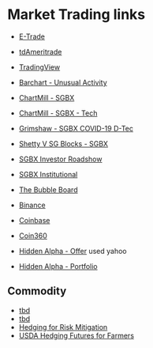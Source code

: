 # Market Trading links

- [E-Trade](http://etrade.com/)
- [tdAmeritrade](https://www.tdameritrade.com/)
- [TradingView](https://www.tradingview.com/)
- [Barchart - Unusual Activity](https://www.barchart.com/options/unusual-activity/stocks)

- [ChartMill - SGBX](https://www.chartmill.com/stock/quote/SGBX/technical-analysis?utm_source=stocktwits&utm_medium=TA&utm_content=SGBX&utm_campaign=social_tracking)
- [ChartMill - SGBX - Tech](https://www.chartmill.com/stock/analyzer/stock/SGBX?utm_source=stocktwits&utm_medium=TA&utm_content=SGBX&utm_campaign=social_tracking&view=technical-analysis)
- [Grimshaw - SGBX COVID-19 D-Tec](https://www.archdaily.com/942023/3-major-architecture-firms-propose-school-buses-and-shipping-containers-for-accessible-testing-labs)
- [Shetty V SG Blocks - SGBX](https://www.courtlistener.com/docket/16786656/shetty-v-sg-blocks-inc/)
- [SGBX Investor Roadshow](https://www.bamsec.com/filing/121390020010948)
- [SGBX Institutional](https://fintel.io/sos/us/sgbx)

- [The Bubble Board](https://thebubbleboard.com/)
- [Binance](https://www.binance.com/en)
- [Coinbase](https://www.coinbase.com/)
- [Coin360](https://coin360.com/)

- [Hidden Alpha - Offer](https://secure.altimetry.com/?cid=MKT481069&eid=MKT487820&step=start&assetId=AST155316&page=3) used yahoo
- [Hidden Alpha - Portfolio](https://altimetry.com/publications/hdn/portfolio)

## Commodity
- [tbd]()
- [tbd]()
- [Hedging for Risk Mitigation](https://www.agriculture.com/news/business/why-farmers-should-have-a-hedging-strategy)
- [USDA Hedging Futures for Farmers](https://www.ers.usda.gov/webdocs/publications/40946/51066_aer774h.pdf?v=0)
